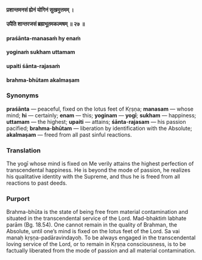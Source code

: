 #### प्रशान्तमनसं ह्येनं योगिनं सुखमुत्तमम् ।
#### उपैति शान्तरजसं ब्रह्मभूतमकल्मषम् ॥ २७ ॥

#### praśānta-manasaṁ hy enaṁ
#### yoginaṁ sukham uttamam
#### upaiti śānta-rajasaṁ
#### brahma-bhūtam akalmaṣam

### Synonyms

**praśānta** — peaceful, fixed on the lotus feet of Kṛṣṇa; **manasam** — whose mind; **hi** — certainly; **enam** — this; **yoginam** — **yogī**; **sukham** — happiness; **uttamam** — the highest; **upaiti** — attains; **śānta**-**rajasam** — his passion pacified; **brahma**-**bhūtam** — liberation by identification with the Absolute; **akalmaṣam** — freed from all past sinful reactions.

### Translation

The yogī whose mind is fixed on Me verily attains the highest perfection of transcendental happiness. He is beyond the mode of passion, he realizes his qualitative identity with the Supreme, and thus he is freed from all reactions to past deeds.

### Purport

Brahma-bhūta is the state of being free from material contamination and situated in the transcendental service of the Lord. Mad-bhaktiṁ labhate parām (Bg. 18.54). One cannot remain in the quality of Brahman, the Absolute, until one’s mind is fixed on the lotus feet of the Lord. Sa vai manaḥ kṛṣṇa-padāravindayoḥ. To be always engaged in the transcendental loving service of the Lord, or to remain in Kṛṣṇa consciousness, is to be factually liberated from the mode of passion and all material contamination.